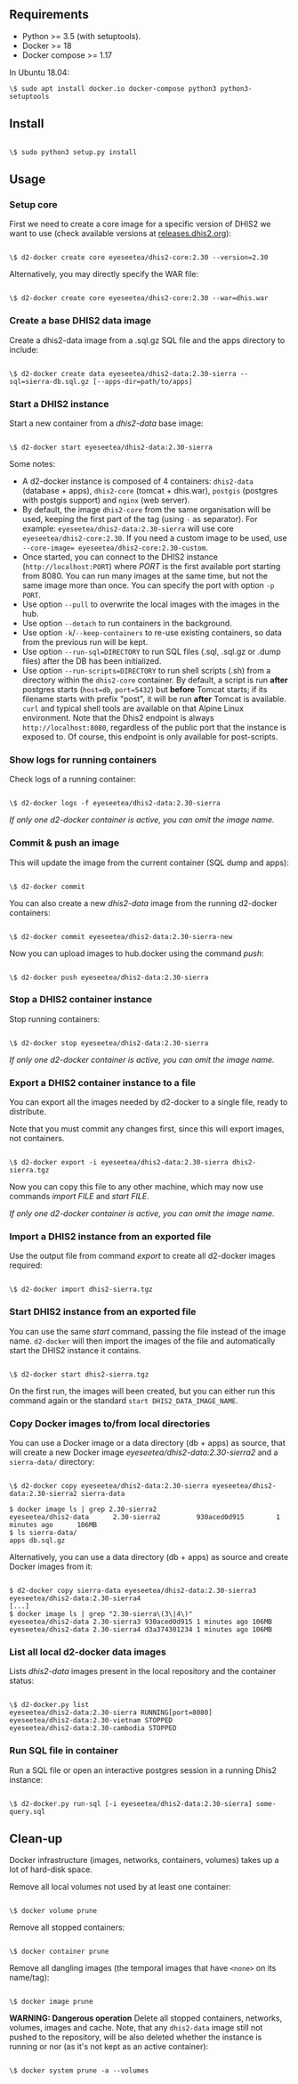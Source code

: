## Requirements

-   Python >= 3.5 (with setuptools).
-   Docker >= 18
-   Docker compose >= 1.17

In Ubuntu 18.04:

```
\$ sudo apt install docker.io docker-compose python3 python3-setuptools
```

## Install

```

\$ sudo python3 setup.py install

```

## Usage

### Setup core

First we need to create a core image for a specific version of DHIS2 we want to use (check available versions at [releases.dhis2.org](https://releases.dhis2.org/)):

```

\$ d2-docker create core eyeseetea/dhis2-core:2.30 --version=2.30

```

Alternatively, you may directly specify the WAR file:

```

\$ d2-docker create core eyeseetea/dhis2-core:2.30 --war=dhis.war

```

### Create a base DHIS2 data image

Create a dhis2-data image from a .sql.gz SQL file and the apps directory to include:

```

\$ d2-docker create data eyeseetea/dhis2-data:2.30-sierra --sql=sierra-db.sql.gz [--apps-dir=path/to/apps]

```

### Start a DHIS2 instance

Start a new container from a _dhis2-data_ base image:

```

\$ d2-docker start eyeseetea/dhis2-data:2.30-sierra

```

Some notes:

-   A d2-docker instance is composed of 4 containers: `dhis2-data` (database + apps), `dhis2-core` (tomcat + dhis.war), `postgis` (postgres with postgis support) and `nginx` (web server).
-   By default, the image `dhis2-core` from the same organisation will be used, keeping the first part of the tag (using `-` as separator). For example: `eyeseetea/dhis2-data:2.30-sierra` will use core `eyeseetea/dhis2-core:2.30`. If you need a custom image to be used, use `--core-image= eyeseetea/dhis2-core:2.30-custom`.
-   Once started, you can connect to the DHIS2 instance (`http://localhost:PORT`) where _PORT_ is the first available port starting from 8080. You can run many images at the same time, but not the same image more than once. You can specify the port with option `-p PORT`.
-   Use option `--pull` to overwrite the local images with the images in the hub.
-   Use option `--detach` to run containers in the background.
-   Use option `-k`/`--keep-containers` to re-use existing containers, so data from the previous run will be kept.
-   Use option `--run-sql=DIRECTORY` to run SQL files (.sql, .sql.gz or .dump files) after the DB has been initialized.
-   Use option `--run-scripts=DIRECTORY` to run shell scripts (.sh) from a directory within the `dhis2-core` container. By default, a script is run **after** postgres starts (`host=db`, `port=5432`) but **before** Tomcat starts; if its filename starts with prefix "post", it will be run **after** Tomcat is available. `curl` and typical shell tools are available on that Alpine Linux environment. Note that the Dhis2 endpoint is always `http://localhost:8080`, regardless of the public port that the instance is exposed to. Of course, this endpoint is only available for post-scripts.

### Show logs for running containers

Check logs of a running container:

```

\$ d2-docker logs -f eyeseetea/dhis2-data:2.30-sierra

```

_If only one d2-docker container is active, you can omit the image name._

### Commit & push an image

This will update the image from the current container (SQL dump and apps):

```

\$ d2-docker commit

```

You can also create a new _dhis2-data_ image from the running d2-docker containers:

```

\$ d2-docker commit eyeseetea/dhis2-data:2.30-sierra-new

```

Now you can upload images to hub.docker using the command _push_:

```

\$ d2-docker push eyeseetea/dhis2-data:2.30-sierra

```

### Stop a DHIS2 container instance

Stop running containers:

```

\$ d2-docker stop eyeseetea/dhis2-data:2.30-sierra

```

_If only one d2-docker container is active, you can omit the image name._

### Export a DHIS2 container instance to a file

You can export all the images needed by d2-docker to a single file, ready to distribute.

Note that you must commit any changes first, since this will export images, not containers.

```

\$ d2-docker export -i eyeseetea/dhis2-data:2.30-sierra dhis2-sierra.tgz

```

Now you can copy this file to any other machine, which may now use commands _import FILE_ and _start FILE_.

_If only one d2-docker container is active, you can omit the image name._

### Import a DHIS2 instance from an exported file

Use the output file from command _export_ to create all d2-docker images required:

```

\$ d2-docker import dhis2-sierra.tgz

```

### Start DHIS2 instance from an exported file

You can use the same _start_ command, passing the file instead of the image name. `d2-docker` will then import the images of the file and automatically start the DHIS2 instance it contains.

```

\$ d2-docker start dhis2-sierra.tgz

```

On the first run, the images will been created, but you can either run this command again or the standard `start DHIS2_DATA_IMAGE_NAME`.

### Copy Docker images to/from local directories

You can use a Docker image or a data directory (db + apps) as source, that will create a new Docker image _eyeseetea/dhis2-data:2.30-sierra2_ and a `sierra-data/` directory:

```

\$ d2-docker copy eyeseetea/dhis2-data:2.30-sierra eyeseetea/dhis2-data:2.30-sierra2 sierra-data

$ docker image ls | grep 2.30-sierra2
eyeseetea/dhis2-data      2.30-sierra2         930aced0d915        1 minutes ago      106MB
$ ls sierra-data/
apps db.sql.gz

```

Alternatively, you can use a data directory (db + apps) as source and create Docker images from it:

```

$ d2-docker copy sierra-data eyeseetea/dhis2-data:2.30-sierra3 eyeseetea/dhis2-data:2.30-sierra4
[...]
$ docker image ls | grep "2.30-sierra\(3\|4\)"
eyeseetea/dhis2-data 2.30-sierra3 930aced0d915 1 minutes ago 106MB
eyeseetea/dhis2-data 2.30-sierra4 d3a374301234 1 minutes ago 106MB

```

### List all local d2-docker data images

Lists _dhis2-data_ images present in the local repository and the container status:

```

\$ d2-docker.py list
eyeseetea/dhis2-data:2.30-sierra RUNNING[port=8080]
eyeseetea/dhis2-data:2.30-vietnam STOPPED
eyeseetea/dhis2-data:2.30-cambodia STOPPED

```

### Run SQL file in container

Run a SQL file or open an interactive postgres session in a running Dhis2 instance:

```

\$ d2-docker.py run-sql [-i eyeseetea/dhis2-data:2.30-sierra] some-query.sql

```

## Clean-up

Docker infrastructure (images, networks, containers, volumes) takes up a lot of hard-disk space.

Remove all local volumes not used by at least one container:

```

\$ docker volume prune

```

Remove all stopped containers:

```

\$ docker container prune

```

Remove all dangling images (the temporal images that have `<none>` on its name/tag):

```

\$ docker image prune

```

**WARNING: Dangerous operation** Delete all stopped containers, networks, volumes, images and cache. Note, that any `dhis2-data` image still not pushed to the repository, will be also deleted whether the instance is running or nor (as it's not kept as an active container):

```

\$ docker system prune -a --volumes

```

```

```
